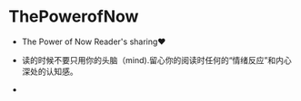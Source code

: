 # ThePowerofNow

- The Power of Now Reader's sharing❤️

- 读的时候不要只用你的头脑（mind).留心你的阅读时任何的“情绪反应”和内心深处的认知感。
- 